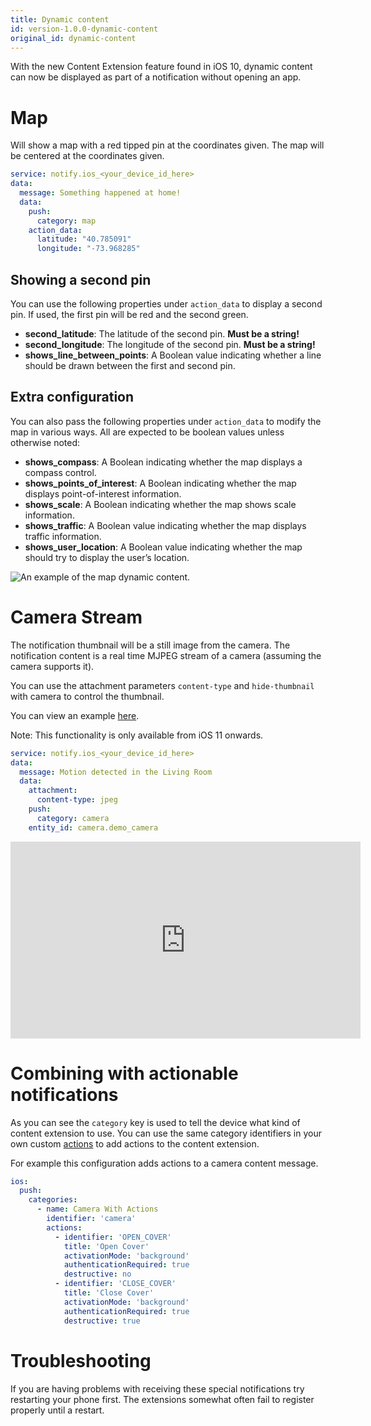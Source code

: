 ```yaml
---
title: Dynamic content
id: version-1.0.0-dynamic-content
original_id: dynamic-content
---
```


With the new Content Extension feature found in iOS 10, dynamic content can now be displayed as part of a notification without opening an app.

# Map
Will show a map with a red tipped pin at the coordinates given.
The map will be centered at the coordinates given.

```yaml
service: notify.ios_<your_device_id_here>
data:
  message: Something happened at home!
  data:
    push:
      category: map
    action_data:
      latitude: "40.785091"
      longitude: "-73.968285"
```

## Showing a second pin

You can use the following properties under `action_data` to display a second pin. If used, the first pin will be red and the second green.

- **second_latitude**: The latitude of the second pin. **Must be a string!**
- **second_longitude**: The longitude of the second pin. **Must be a string!**
- **shows_line_between_points**: A Boolean value indicating whether a line should be drawn between the first and second pin.

## Extra configuration

You can also pass the following properties under `action_data` to modify the map in various ways. All are expected to be boolean values unless otherwise noted:

- **shows_compass**: A Boolean indicating whether the map displays a compass control.
- **shows_points_of_interest**: A Boolean indicating whether the map displays point-of-interest information.
- **shows_scale**: A Boolean indicating whether the map shows scale information.
- **shows_traffic**: A Boolean value indicating whether the map displays traffic information.
- **shows_user_location**: A Boolean value indicating whether the map should try to display the user’s location.

![An example of the map dynamic content.](assets/ios/map.png)

# Camera Stream

The notification thumbnail will be a still image from the camera.
The notification content is a real time MJPEG stream of a camera (assuming the camera supports it).

You can use the attachment parameters `content-type` and `hide-thumbnail` with camera to control the thumbnail.

You can view an example [here](https://www.youtube.com/watch?v=LmYwpxPKW0g).

Note: This functionality is only available from iOS 11 onwards.

```yaml
service: notify.ios_<your_device_id_here>
data:
  message: Motion detected in the Living Room
  data:
    attachment:
      content-type: jpeg
    push:
      category: camera
    entity_id: camera.demo_camera
```

<div class='videoWrapper'>
<iframe width="560" height="315" src="https://www.youtube.com/embed/LmYwpxPKW0g" frameborder="0" allowfullscreen></iframe>
</div>

# Combining with actionable notifications

As you can see the `category` key is used to tell the device what kind of content extension to use. You can use the same category identifiers in your own custom [actions](actionable.md) to add actions to the content extension.

For example this configuration adds actions to a camera content message.

```yaml
ios:
  push:
    categories:
      - name: Camera With Actions
        identifier: 'camera'
        actions:
          - identifier: 'OPEN_COVER'
            title: 'Open Cover'
            activationMode: 'background'
            authenticationRequired: true
            destructive: no
          - identifier: 'CLOSE_COVER'
            title: 'Close Cover'
            activationMode: 'background'
            authenticationRequired: true
            destructive: true
```

# Troubleshooting

If you are having problems with receiving these special notifications try restarting your phone first. The extensions somewhat often fail to register properly until a restart.
